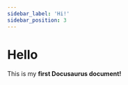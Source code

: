 ```yaml
---
sidebar_label: 'Hi!'
sidebar_position: 3
---
```


# Hello

This is my **first Docusaurus document!**